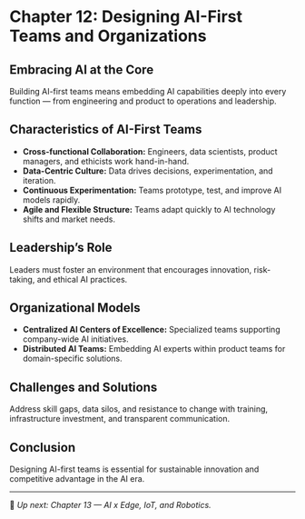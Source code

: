 # Chapter 12: Designing AI-First Teams and Organizations

## Embracing AI at the Core

Building AI-first teams means embedding AI capabilities deeply into every function — from engineering and product to operations and leadership.

## Characteristics of AI-First Teams

- **Cross-functional Collaboration:** Engineers, data scientists, product managers, and ethicists work hand-in-hand.  
- **Data-Centric Culture:** Data drives decisions, experimentation, and iteration.  
- **Continuous Experimentation:** Teams prototype, test, and improve AI models rapidly.  
- **Agile and Flexible Structure:** Teams adapt quickly to AI technology shifts and market needs.

## Leadership’s Role

Leaders must foster an environment that encourages innovation, risk-taking, and ethical AI practices.

## Organizational Models

- **Centralized AI Centers of Excellence:** Specialized teams supporting company-wide AI initiatives.  
- **Distributed AI Teams:** Embedding AI experts within product teams for domain-specific solutions.

## Challenges and Solutions

Address skill gaps, data silos, and resistance to change with training, infrastructure investment, and transparent communication.

## Conclusion

Designing AI-first teams is essential for sustainable innovation and competitive advantage in the AI era.

---

📌 *Up next: Chapter 13 — AI x Edge, IoT, and Robotics.*
